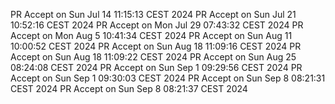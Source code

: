 PR Accept on Sun Jul 14 11:15:13 CEST 2024
PR Accept on Sun Jul 21 10:52:16 CEST 2024
PR Accept on Mon Jul 29 07:43:32 CEST 2024
PR Accept on Mon Aug  5 10:41:34 CEST 2024
PR Accept on Sun Aug 11 10:00:52 CEST 2024
PR Accept on Sun Aug 18 11:09:16 CEST 2024
PR Accept on Sun Aug 18 11:09:22 CEST 2024
PR Accept on Sun Aug 25 08:24:08 CEST 2024
PR Accept on Sun Sep  1 09:29:56 CEST 2024
PR Accept on Sun Sep  1 09:30:03 CEST 2024
PR Accept on Sun Sep  8 08:21:31 CEST 2024
PR Accept on Sun Sep  8 08:21:37 CEST 2024
